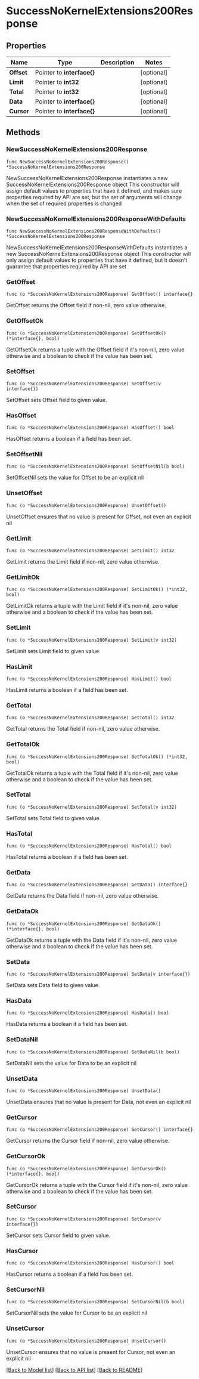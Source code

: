 # SuccessNoKernelExtensions200Response

## Properties

Name | Type | Description | Notes
------------ | ------------- | ------------- | -------------
**Offset** | Pointer to **interface{}** |  | [optional] 
**Limit** | Pointer to **int32** |  | [optional] 
**Total** | Pointer to **int32** |  | [optional] 
**Data** | Pointer to **interface{}** |  | [optional] 
**Cursor** | Pointer to **interface{}** |  | [optional] 

## Methods

### NewSuccessNoKernelExtensions200Response

`func NewSuccessNoKernelExtensions200Response() *SuccessNoKernelExtensions200Response`

NewSuccessNoKernelExtensions200Response instantiates a new SuccessNoKernelExtensions200Response object
This constructor will assign default values to properties that have it defined,
and makes sure properties required by API are set, but the set of arguments
will change when the set of required properties is changed

### NewSuccessNoKernelExtensions200ResponseWithDefaults

`func NewSuccessNoKernelExtensions200ResponseWithDefaults() *SuccessNoKernelExtensions200Response`

NewSuccessNoKernelExtensions200ResponseWithDefaults instantiates a new SuccessNoKernelExtensions200Response object
This constructor will only assign default values to properties that have it defined,
but it doesn't guarantee that properties required by API are set

### GetOffset

`func (o *SuccessNoKernelExtensions200Response) GetOffset() interface{}`

GetOffset returns the Offset field if non-nil, zero value otherwise.

### GetOffsetOk

`func (o *SuccessNoKernelExtensions200Response) GetOffsetOk() (*interface{}, bool)`

GetOffsetOk returns a tuple with the Offset field if it's non-nil, zero value otherwise
and a boolean to check if the value has been set.

### SetOffset

`func (o *SuccessNoKernelExtensions200Response) SetOffset(v interface{})`

SetOffset sets Offset field to given value.

### HasOffset

`func (o *SuccessNoKernelExtensions200Response) HasOffset() bool`

HasOffset returns a boolean if a field has been set.

### SetOffsetNil

`func (o *SuccessNoKernelExtensions200Response) SetOffsetNil(b bool)`

 SetOffsetNil sets the value for Offset to be an explicit nil

### UnsetOffset
`func (o *SuccessNoKernelExtensions200Response) UnsetOffset()`

UnsetOffset ensures that no value is present for Offset, not even an explicit nil
### GetLimit

`func (o *SuccessNoKernelExtensions200Response) GetLimit() int32`

GetLimit returns the Limit field if non-nil, zero value otherwise.

### GetLimitOk

`func (o *SuccessNoKernelExtensions200Response) GetLimitOk() (*int32, bool)`

GetLimitOk returns a tuple with the Limit field if it's non-nil, zero value otherwise
and a boolean to check if the value has been set.

### SetLimit

`func (o *SuccessNoKernelExtensions200Response) SetLimit(v int32)`

SetLimit sets Limit field to given value.

### HasLimit

`func (o *SuccessNoKernelExtensions200Response) HasLimit() bool`

HasLimit returns a boolean if a field has been set.

### GetTotal

`func (o *SuccessNoKernelExtensions200Response) GetTotal() int32`

GetTotal returns the Total field if non-nil, zero value otherwise.

### GetTotalOk

`func (o *SuccessNoKernelExtensions200Response) GetTotalOk() (*int32, bool)`

GetTotalOk returns a tuple with the Total field if it's non-nil, zero value otherwise
and a boolean to check if the value has been set.

### SetTotal

`func (o *SuccessNoKernelExtensions200Response) SetTotal(v int32)`

SetTotal sets Total field to given value.

### HasTotal

`func (o *SuccessNoKernelExtensions200Response) HasTotal() bool`

HasTotal returns a boolean if a field has been set.

### GetData

`func (o *SuccessNoKernelExtensions200Response) GetData() interface{}`

GetData returns the Data field if non-nil, zero value otherwise.

### GetDataOk

`func (o *SuccessNoKernelExtensions200Response) GetDataOk() (*interface{}, bool)`

GetDataOk returns a tuple with the Data field if it's non-nil, zero value otherwise
and a boolean to check if the value has been set.

### SetData

`func (o *SuccessNoKernelExtensions200Response) SetData(v interface{})`

SetData sets Data field to given value.

### HasData

`func (o *SuccessNoKernelExtensions200Response) HasData() bool`

HasData returns a boolean if a field has been set.

### SetDataNil

`func (o *SuccessNoKernelExtensions200Response) SetDataNil(b bool)`

 SetDataNil sets the value for Data to be an explicit nil

### UnsetData
`func (o *SuccessNoKernelExtensions200Response) UnsetData()`

UnsetData ensures that no value is present for Data, not even an explicit nil
### GetCursor

`func (o *SuccessNoKernelExtensions200Response) GetCursor() interface{}`

GetCursor returns the Cursor field if non-nil, zero value otherwise.

### GetCursorOk

`func (o *SuccessNoKernelExtensions200Response) GetCursorOk() (*interface{}, bool)`

GetCursorOk returns a tuple with the Cursor field if it's non-nil, zero value otherwise
and a boolean to check if the value has been set.

### SetCursor

`func (o *SuccessNoKernelExtensions200Response) SetCursor(v interface{})`

SetCursor sets Cursor field to given value.

### HasCursor

`func (o *SuccessNoKernelExtensions200Response) HasCursor() bool`

HasCursor returns a boolean if a field has been set.

### SetCursorNil

`func (o *SuccessNoKernelExtensions200Response) SetCursorNil(b bool)`

 SetCursorNil sets the value for Cursor to be an explicit nil

### UnsetCursor
`func (o *SuccessNoKernelExtensions200Response) UnsetCursor()`

UnsetCursor ensures that no value is present for Cursor, not even an explicit nil

[[Back to Model list]](../README.md#documentation-for-models) [[Back to API list]](../README.md#documentation-for-api-endpoints) [[Back to README]](../README.md)


